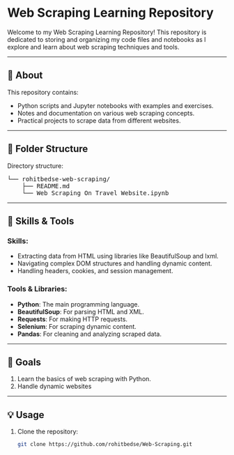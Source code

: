 # Web Scraping Learning Repository

Welcome to my Web Scraping Learning Repository! This repository is dedicated to storing and organizing my code files and notebooks as I explore and learn about web scraping techniques and tools.

---

## 📖 About
This repository contains:
- Python scripts and Jupyter notebooks with examples and exercises.
- Notes and documentation on various web scraping concepts.
- Practical projects to scrape data from different websites.

---

## 📂 Folder Structure

Directory structure:
<pre>
└── rohitbedse-web-scraping/
    ├── README.md
    └── Web_Scraping On Travel Website.ipynb
</pre>


---

## 🚀 Skills & Tools
### Skills:
- Extracting data from HTML using libraries like BeautifulSoup and lxml.
- Navigating complex DOM structures and handling dynamic content.
- Handling headers, cookies, and session management.

### Tools & Libraries:
- **Python**: The main programming language.
- **BeautifulSoup**: For parsing HTML and XML.
- **Requests**: For making HTTP requests.
- **Selenium**: For scraping dynamic content.
- **Pandas**: For cleaning and analyzing scraped data.

---

## 📌 Goals
1. Learn the basics of web scraping with Python.
2. Handle dynamic websites
---
## 💡 Usage
1. Clone the repository:
   ```bash
   git clone https://github.com/rohitbedse/Web-Scraping.git
